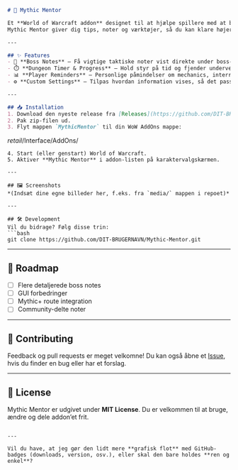 ```markdown
# 🌟 Mythic Mentor

Et **World of Warcraft addon** designet til at hjælpe spillere med at blive bedre i Mythic+ dungeons.  
Mythic Mentor giver dig tips, noter og værktøjer, så du kan klare højere keys med mere kontrol og bedre overblik.

---

## ✨ Features
- 📖 **Boss Notes** – Få vigtige taktiske noter vist direkte under boss-kampe.
- ⏱️ **Dungeon Timer & Progress** – Hold styr på tid og fjender undervejs.
- 📊 **Player Reminders** – Personlige påmindelser om mechanics, interrupts og defensive cooldowns.
- ⚙️ **Custom Settings** – Tilpas hvordan information vises, så det passer til din spillestil.

---

## 📥 Installation
1. Download den nyeste release fra [Releases](https://github.com/DIT-BRUGERNAVN/Mythic-Mentor/releases).
2. Pak zip-filen ud.
3. Flyt mappen `MythicMentor` til din WoW AddOns mappe:
```

*retail*/Interface/AddOns/

````
4. Start (eller genstart) World of Warcraft.
5. Aktiver **Mythic Mentor** i addon-listen på karaktervalgskærmen.

---

## 🖼️ Screenshots
*(Indsæt dine egne billeder her, f.eks. fra `media/` mappen i repoet)*

---

## 🛠️ Development
Vil du bidrage? Følg disse trin:
```bash
git clone https://github.com/DIT-BRUGERNAVN/Mythic-Mentor.git
````

---

## 📌 Roadmap

* [ ] Flere detaljerede boss notes
* [ ] GUI forbedringer
* [ ] Mythic+ route integration
* [ ] Community-delte noter

---

## 🤝 Contributing

Feedback og pull requests er meget velkomne!
Du kan også åbne et [Issue](https://github.com/DIT-BRUGERNAVN/Mythic-Mentor/issues), hvis du finder en bug eller har et forslag.

---

## 📜 License

Mythic Mentor er udgivet under **MIT License**.
Du er velkommen til at bruge, ændre og dele addon’et frit.

```

---

Vil du have, at jeg gør den lidt mere **grafisk flot** med GitHub-badges (downloads, version, osv.), eller skal den bare holdes **ren og enkel**?
```
